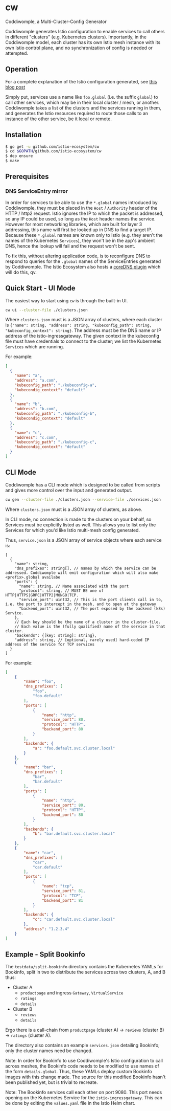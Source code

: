 # cw
Coddiwomple, a Multi-Cluster-Config Generator

Coddiwomple generates Istio configuration to enable services to call others in different "clusters" (e.g. Kubernetes clusters).
Importantly, in the Coddiwomple model, each cluster has its own Istio mesh instance with its own Istio control plane, and no synchronization of config is needed or attempted.

## Operation
For a complete explanation of the Istio configuration generated, see [this blog post](https://TODO)

Simply put, services use a name like `foo.global` (i.e. the suffix `global`) to call other services, which may be in their local cluster / mesh, or another.
Coddiwomple takes a list of the clusters and the services running in them, and generates the Istio resources required to route those calls to an instance of the other service, be it local or remote.

## Installation
```bash
$ go get -u github.com/istio-ecosystem/cw
$ cd $GOPATH/github.com/istio-ecosystem/cw
$ dep ensure
$ make
```

## Prerequisites

### DNS ServiceEntry mirror
In order for services to be able to use the `*.global` names introduced by Coddiwomple, they must be placed in the `Host` / `Authority` header of the HTTP / http2 request.
Istio ignores the IP to which the packet is addressed, so any IP could be used, so long as the `Host` header names the service.
However for most networking libraries, which are built for layer 3 addressing, this name will first be looked up in DNS to find a target IP.
Because these `*.global` names are known only to Istio (e.g. they aren't the names of the Kubernetes `Services`), they won't be in the app's ambient DNS, hence the lookup will fail and the request won't be sent.

To fix this, without altering application code, is to reconfigure DNS to respond to queries for the `.global` names of the ServiceEntries generated by Coddiwomple.
The Istio Ecosystem also hosts a [coreDNS plugin](https://github.com/istio-ecosystem/istio-coredns-plugin) which will do this, qv.

## Quick Start - UI Mode
The easiest way to start using `cw` is through the built-in UI.

```bash
cw ui --cluster-file ./clusters.json 
```

Where `clusters.json` must is a JSON array of clusters, where each cluster is `{"name": string, "address": string, "kubeconfig_path": string, "kubeconfig_context": string}`.
The address must be the DNS name or IP address of the istio-ingressgateway.
The given context in the kubeconfig file must have credentials to connect to the cluster; we list the Kubernetes `Services` which are running.

For example:
```json
[
  {
    "name": "a",
    "address": "a.com",
    "kubeconfig_path": "./kubeconfig-a",
    "kubecondig_context": "default"
  },
  {
    "name": "b",
    "address": "b.com",
    "kubeconfig_path": "./kubeconfig-b",
    "kubecondig_context": "default"
  },
  {
    "name": "c",
    "address": "c.com",
    "kubeconfig_path": "./kubeconfig-c",
    "kubecondig_context": "default"
  }
]
```

## CLI Mode
Coddiwomple has a CLI mode which is designed to be called from scripts and gives more control over the input and generated output.

```bash
cw gen --cluster-file ./clusters.json --service-file ./services.json
```

Where `clusters.json` must is a JSON array of clusters, as above.

In CLI mode, no connection is made to the clusters on your behalf, so Services must be explicitly listed as well.
This allows you to list only the Services for which you'd like Istio multi-mesh config generated.

Thus, `service.json` is a JSON array of service objects where each service is:
```
[
  {
    "name": string,
    "dns_prefixes": string[], // names by which the service can be addressed. Coddiwomple will emit configuration which will also make <prefix>.global availabe
    "ports": {
      "name": string, // Name associated with the port
      "protocol": string, // MUST BE one of HTTP|HTTPS|GRPC|HTTP2|MONGO|TCP.
      "service_port": uint32, // This is the port clients call in to, i.e. the port to intercept in the mesh, and to open at the gateway
      "backend_port": uint32, // The port exposed by the backend (k8s) Service.
    },
    // Each key should be the name of a cluster in the cluster-file.
    // Each value is the (fully qualified) name of the service in that cluster.
    "backends": {[key: string]: string},
    "address": string, // [optional, rarely used] hard-coded IP address of the service for TCP services
  }
]
```

For example:

```json
[
    {
        "name": "foo",
        "dns_prefixes": [
            "foo",
            "foo.default"
        ],
        "ports": [
            {
                "name": "http",
                "service_port": 80,
                "protocol": "HTTP",
                "backend_port": 80
            }
        ],
        "backends": {
            "a": "foo.default.svc.cluster.local"
        }
    },
    {
        "name": "bar",
        "dns_prefixes": [
            "bar",
            "bar.default"
        ],
        "ports": [
            {
                "name": "http",
                "service_port": 80,
                "protocol": "HTTP",
                "backend_port": 80
            }
        ],
        "backends": {
            "b": "bar.default.svc.cluster.local"
        }
    },
    {
        "name": "car",
        "dns_prefixes": [
            "car",
            "car.default"
        ],
        "ports": [
            {
                "name": "tcp",
                "service_port": 81,
                "protocol": "TCP",
                "backend_port": 81
            }
        ],
        "backends": {
            "c": "car.default.svc.cluster.local"
        },
        "address": "1.2.3.4"
    }
]
```

## Example - Split Bookinfo
The `testdata/split-bookinfo` directory contains the Kubernetes YAMLs for Bookinfo, split in two to distribute the services across two clusters, A, and B thus:

* Cluster A
  * `productpage` and ingress `Gateway`, `VirtualService`
  * `ratings`
  * `details`
* Cluster B
  * `reviews`
  * `details`

Ergo there is a call-chain from `productpage` (cluster A) -> `reviews` (cluster B) -> `ratings` (cluster A).

The directory also contains an example `services.json` detailing Bookinfo; only the cluster names need be changed.

Note: In order for Bookinfo to use Coddiwomple's Istio configuration to call across meshes, the Bookinfo code needs to be modified to use names of the form `details.global`.
Thus, these YAMLs deploy custom Bookinfo images with this change made.
The source for this modified Bookinfo hasn't been published yet, but is trivial to recreate.

Note: The Bookinfo services call each other on port 9080.
This port needs opening on the Kubernetes Service for the `istio-ingressgateway`.
This can be done by editing the `values.yaml` file in the Istio Helm chart.
